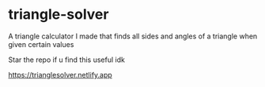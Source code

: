 # triangle-solver
A triangle calculator I made that finds all sides and angles of a triangle when given certain values

Star the repo if u find this useful idk

https://trianglesolver.netlify.app
